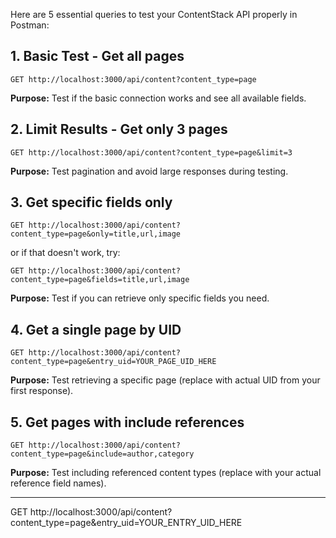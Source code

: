 



Here are 5 essential queries to test your ContentStack API properly in Postman:

## 1. **Basic Test - Get all pages**
```
GET http://localhost:3000/api/content?content_type=page
```
**Purpose:** Test if the basic connection works and see all available fields.

## 2. **Limit Results - Get only 3 pages**
```
GET http://localhost:3000/api/content?content_type=page&limit=3
```
**Purpose:** Test pagination and avoid large responses during testing.

## 3. **Get specific fields only**
```
GET http://localhost:3000/api/content?content_type=page&only=title,url,image
```
or if that doesn't work, try:
```
GET http://localhost:3000/api/content?content_type=page&fields=title,url,image
```
**Purpose:** Test if you can retrieve only specific fields you need.

## 4. **Get a single page by UID**
```
GET http://localhost:3000/api/content?content_type=page&entry_uid=YOUR_PAGE_UID_HERE
```
**Purpose:** Test retrieving a specific page (replace with actual UID from your first response).

## 5. **Get pages with include references**
```
GET http://localhost:3000/api/content?content_type=page&include=author,category
```
**Purpose:** Test including referenced content types (replace with your actual reference field names).

---


GET http://localhost:3000/api/content?content_type=page&entry_uid=YOUR_ENTRY_UID_HERE